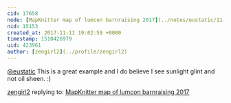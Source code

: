 ```yaml
---
cid: 17658
node: [MapKnitter map of lumcon barnraising 2017](../notes/eustatic/11-06-2017/mapknitter-map-of-lumcon-barnraising-2017)
nid: 15153
created_at: 2017-11-11 19:02:59 +0000
timestamp: 1510426979
uid: 423961
author: [zengirl2](../profile/zengirl2)
---
```


[@eustatic](/profile/eustatic) This is a great example and I do believe I see sunlight glint and not oil sheen. :)

[zengirl2](../profile/zengirl2) replying to: [MapKnitter map of lumcon barnraising 2017](../notes/eustatic/11-06-2017/mapknitter-map-of-lumcon-barnraising-2017)

